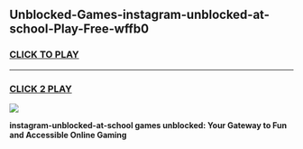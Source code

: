 
## Unblocked-Games-instagram-unblocked-at-school-Play-Free-wffb0
<h3>
<a href="https://premium76.site?title=instagram-unblocked-at-school&ref=12A">CLICK TO PLAY</a></h3>
<hr>

<h3>
<a href="https://premium76.site?title=instagram-unblocked-at-school&ref=12A">CLICK 2 PLAY</a>
  
</h3>

<a href="https://premium76.site?title=instagram-unblocked-at-school&ref=12A"><img src="https://clearcache.store/games.png"></a>


**instagram-unblocked-at-school games unblocked: Your Gateway to Fun and Accessible Online Gaming**
